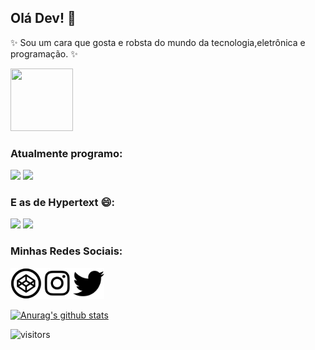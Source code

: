 ## Olá Dev! 👋

✨ Sou um cara que gosta e robsta do mundo da tecnologia,eletrônica e programação. ✨

<img width="100" height="100" src="icon/animated.gif"/>

### Atualmente programo: 

<img src="https://img.shields.io/badge/-JavaScript-yellow"/> <img src="https://img.shields.io/badge/C%2B%2B-Arduino-brightgreen"/>

### E as de Hypertext 😄:  

<img src="https://img.shields.io/badge/-HTML5-orange"/> <img src="https://img.shields.io/badge/-CSS3-blue"/>

### Minhas Redes Sociais:

<a href="https://codepen.io/samuellr"><img width="50" height="50" src="icons/icon-codepen.png"/></a><a href="https://www.instagram.com/shamky_p/"><img width="50" height="50" src="icons/icon-instragam.png"/></a><a href="https://twitter.com/samuelllr_htcod"><img width="50" height="50" src="icons/icon-twitter.png"/></a>

[![Anurag's github stats](https://github-readme-stats.vercel.app/api?username=samuelllr&show_icons=true)](https://github.com/anuraghazra/github-readme-stats)

![visitors](https://visitor-badge.glitch.me/badge?page_id=samuelllr/samuelllr)
